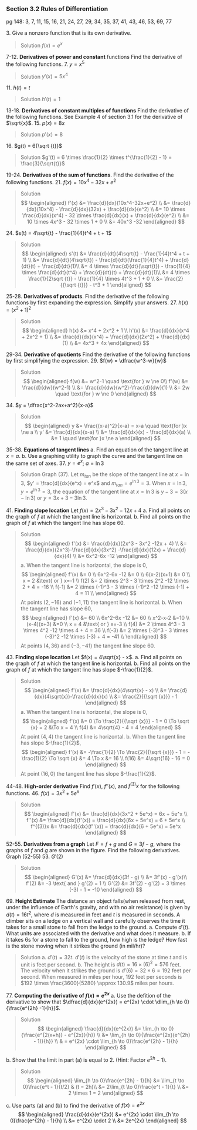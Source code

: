 ### Section 3.2 Rules of Differentiation
pg 148: 3, 7, 11, 15, 16, 21, 24, 27, 29, 34, 35, 37, 41, 43, 46, 53, 69, 77

3\. Give a nonzero function that is its own derivative.
>Solution
$f(x) = e^x$

7-12\. **Derivatives of power and constant** functions Find the derivative of the following functions.
7\. $y=x^5$
>Solution
$y'(x) = 5x^4$

11\. $h(t) = t$
>Solution
$h'(t) = 1$

13-18\. **Derivatives of constant multiples of functions** Find the derivative of the following functions. See Example 4 of section 3.1 for the derivative of $\sqrt{x}$.
15\. $p(x) = 8x$
>Solution
$p'(x) = 8$

16\. $g(t) = 6{\sqrt {t}}$
>Solution
$g'(t) = 6 \times \frac{1}{2} \times t^{\frac{1}{2} - 1} = \frac{3}{\sqrt{t}}$

19-24\. **Derivatives of the sum of functions**. Find the derivative of the following functions.
21\. $f(x) = 10x^4-32x+e^2$
>Solution
$$
\begin{aligned}
f'(x) &= \frac{d}{dx}(10x^4-32x+e^2) \\
&= \frac{d}{dx}(10x^4) - \frac{d}{dx}(32x) + \frac{d}{dx}(e^2) \\
&= 10 \times \frac{d}{dx}(x^4) - 32 \times \frac{d}{dx}(x) + \frac{d}{dx}(e^2) \\
&= 10 \times 4x^3 - 32 \times 1 + 0 \\
&= 40x^3 -32
\end{aligned}
$$

24\. $s(t) = 4\sqrt{t} - \frac{1}{4}t^4 + t + 1$
>Solution
$$
\begin{aligned}
s'(t) &= \frac{d}{dt}(4\sqrt{t} - \frac{1}{4}t^4 + t + 1) \\
&= \frac{d}{dt}(4\sqrt{t}) - \frac{d}{dt}(\frac{1}{4}t^4) + \frac{d}{dt}(t) + \frac{d}{dt}(1)\\
&= 4 \times \frac{d}{dt}(\sqrt{t}) - \frac{1}{4} \times \frac{d}{dt}(t^4) + \frac{d}{dt}(t) + \frac{d}{dt}(1)\\
&= 4 \times \frac{1}{2\sqrt {t}} - \frac{1}{4} \times 4t^3 + 1 + 0 \\
&= \frac{2}{{\sqrt {t}}} - t^3 + 1
\end{aligned}
$$

25-28\. **Derivatives of products**. Find the derivative of the following functions by first expanding the expression. Simplify your answers.
27\. $h(x) = (x^2+1)^2$
>Solution
$$
\begin{aligned}
h(x) &= x^4 + 2x^2 + 1 \\
h'(x) &= \frac{d}{dx}(x^4 + 2x^2 + 1) \\
&= \frac{d}{dx}(x^4) + \frac{d}{dx}(2x^2) + \frac{d}{dx}(1) \\
&= 4x^3 + 4x
\end{aligned}
$$

29-34\. **Derivative of quotients** Find the derivative of the following functions by first simplifying the expression.
29\. $f(w) = \dfrac{w^3-w}{w}$
>Solution
$$
\begin{aligned}
f(w) &= w^2-1 \quad \text{for } w \ne 0\\
f'(w) &= \frac{d}{dw}(w^2-1) \\
&= \frac{d}{dw}(w^2)-\frac{d}{dw}(1) \\
&= 2w \quad \text{for } w \ne 0
\end{aligned}
$$

34\. $y = \dfrac{x^2-2ax+a^2}{x-a}$
>Solution
$$
\begin{aligned}
y &= \frac{(x-a)^2}{x-a} = x-a \quad \text{for }x \ne a \\
y' &= \frac{d}{dx}(x-a) \\
&= \frac{d}{dx}(x) - \frac{d}{dx}(a) \\
&= 1 \quad \text{for }x \ne a
\end{aligned}
$$

35-38\. **Equations of tangent lines**
a. Find an equation of the tangent line at $x=a$.
b. Use a graphing utility to graph the curve and the tangent line on the same set of axes.
37\. $y=e^x$; $a=\ln 3$
>Solution
Graph (37). Let $m_{tan}$ be the slope of the tangent line at $x=\ln 3$, $y' = \frac{d}{dx}(e^x) = e^x$ and $m_{tan} = e^{\ln 3} = 3$.
When $x= \ln 3$, $y = e^{\ln 3} = 3$, the equation of the tangent line at $x=\ln 3$ is $y-3 = 3(x- \ln 3)$ or $y = 3x + 3-3\ln 3$.

41\. **Finding slope location** Let $f(x) = 2x^3 - 3x^2 -12x + 4$
a. Find all points on the graph of $f$ at which the tangent line is horizontal.
b. Find all points on the graph of $f$ at which the tangent line has slope $60$.
>Solution
$$
\begin{aligned}
f'(x) &= \frac{d}{dx}(2x^3 - 3x^2 -12x + 4) \\
&= \frac{d}{dx}(2x^3)-\frac{d}{dx}(3x^2) -\frac{d}{dx}(12x) + \frac{d}{dx}(4) \\
&= 6x^2-6x -12
\end{aligned}
$$
a. When the tangent line is horizontal, the slope is $0$,
$$
\begin{aligned}
f'(x) &= 0 \\
6x^2-6x -12 &= 0 \\
6(x-2)(x+1) &= 0 \\
x = 2 &\text{ or } x=-1 \\
f(2) &= 2 \times 2^3 - 3 \times 2^2 -12 \times 2 + 4 = -16 \\
f(-1) &= 2 \times (-1)^3 - 3 \times (-1)^2 -12 \times (-1) + 4 = 11 \\
\end{aligned}
$$
At points $(2, -16)$ and $(-1, 11)$ the tangent line is horizontal.
b. When the tangent line has slope $60$,
$$
\begin{aligned}
f'(x) &= 60 \\
6x^2-6x -12 &= 60 \\
x^2-x-2 &=10 \\
(x-4)(x+3) &=0 \\
x = 4 &\text{ or } x=-3 \\
f(4) &= 2 \times 4^3 - 3 \times 4^2 -12 \times 4 + 4 = 36 \\
f(-3) &= 2 \times (-3)^3 - 3 \times (-3)^2 -12 \times (-3) + 4 = -41 \\
\end{aligned}
$$
At points $(4, 36)$ and $(-3, -41)$ the tangent line slope $60$.

43\. **Finding slope location** Let $f(x) = 4\sqrt{x} - x$.
a. Find all points on the graph of $f$ at which the tangent line is horizontal.
b. Find all points on the graph of $f$ at which the tangent line has slope $-\frac{1}{2}$.
>Solution
$$
\begin{aligned}
f'(x) &= \frac{d}{dx}(4\sqrt{x} - x) \\
&= \frac{d}{dx}(4\sqrt{x})-\frac{d}{dx}(x) \\
&= \frac{2}{{\sqrt {x}}} - 1
\end{aligned}
$$
a. When the tangent line is horizontal, the slope is $0$,
$$
\begin{aligned}
f'(x) &= 0 \To \frac{2}{{\sqrt {x}}} - 1 = 0 \To
\sqrt {x} = 2  &\To x = 4 \\
f(4) &= 4\sqrt{4} - 4 = 4
\end{aligned}
$$
At point $(4, 4)$ the tangent line is horizontal.
b. When the tangent line has slope $-\frac{1}{2}$,
$$
\begin{aligned}
f'(x) &= -\frac{1}{2} \To \frac{2}{{\sqrt {x}}} - 1 = -\frac{1}{2} \To \sqrt {x} &= 4 \To x &= 16 \\
f(16) &=  4\sqrt{16} - 16 = 0
\end{aligned}
$$
At point $(16, 0)$ the tangent line has slope $-\frac{1}{2}$.

44-48\. **High-order derivative** Find $f'(x)$, $f''(x)$, and $f^{(3)}x$ for the following functions.
46\. $f(x) = 3x^2 + 5e^x$
>Solution
$$
\begin{aligned}
f'(x) &= \frac{d}{dx}(3x^2 + 5e^x) = 6x + 5e^x \\
f''(x) &= \frac{d}{dx}(f'(x)) = \frac{d}{dx}(6x + 5e^x) = 6 + 5e^x \\
f^{(3)}x &= \frac{d}{dx}(f''(x)) = \frac{d}{dx}(6 + 5e^x) = 5e^x
\end{aligned}
$$

52-55\. **Derivatives from a graph** Let $F=f+g$ and $G = 3f-g$, where the graphs of $f$ and $g$ are shown in the figure. Find the following derivatives. Graph (52-55)
53\. $G'(2)$
>Solution
$$
\begin{aligned}
G'(x) &= \frac{d}{dx}(3f - g) \\
&= 3f'(x) - g'(x)\\
f'(2) &= -3 \text{ and } g'(2) = 1 \\
G'(2) &= 3f'(2) - g'(2) = 3 \times (-3) - 1 = -10
\end{aligned}
$$

69\. **Height Estimate** The distance an object falls(when released from rest, under the influence of Earth's gravity, and with no air resistance) is given by $d(t) = 16t^2$, where $d$ is measured in feet and $t$ is measured in seconds. A climber sits on a ledge on a vertical wall and carefully observes the time it takes for a small stone to fall from the ledge to the ground.
a. Compute $d'(t)$. What units are associated with the derivative and what does it measure.
b. If it takes $6$s for a stone to fall to the ground, how high is the ledge? How fast is the stone moving when it strikes the ground (in mil/hr)?
>Solution
a. $d'(t) = 32t$. $d'(t)$ is the velocity of the stone at time $t$ and is unit is feet per second.
b. The height is $d(t) = 16 \times (6)^2 = 576$ feet. The velocity when it strikes the ground is $d'(6) = 32 \times 6 = 192$ feet per second. When measured in miles per hour, $192$ feet per seconds is $192 \times \frac{3600}{5280} \approx 130.9$ miles per hours.

77\. **Computing the derivative of $f(x)=e^{2x}$**
a. Use the defition of the derivative to show that $\dfrac{d}{dx}(e^{2x}) = e^{2x} \cdot \dlim_{h \to 0}{\frac{e^{2h} -1}{h}}$.
>Solution
$$
\begin{aligned}
\frac{d}{dx}(e^{2x}) &= \lim_{h \to 0}{\frac{e^{2(x+h)} - e^{2x}}{h}} \\
&= \lim_{h \to 0}{\frac{e^{2x}(e^{2h} - 1)}{h}} \\
& = e^{2x} \cdot \lim_{h \to 0}\frac{e^{2h} - 1}{h}
\end{aligned}
$$

b. Show that the limit in part (a) is equal to $2$. (Hint: Factor $e^{2h} - 1$).
>Solution
$$
\begin{aligned}
\lim_{h \to 0}\frac{e^{2h} - 1}{h} &= \lim_{t \to 0}\frac{e^t - 1}{t/2} & (t = 2h)\\
&= 2\lim_{t \to 0}\frac{e^t - 1}{t} \\
&= 2 \times 1 = 2
\end{aligned}
$$

c. Use parts (a) and (b) to find the derivative of $f(x) = e^{2x}$
$$
\begin{aligned}
\frac{d}{dx}(e^{2x}) &= e^{2x} \cdot \lim_{h \to 0}\frac{e^{2h} - 1}{h} \\
&= e^{2x} \cdot 2 \\
&= 2e^{2x}
\end{aligned}
$$

